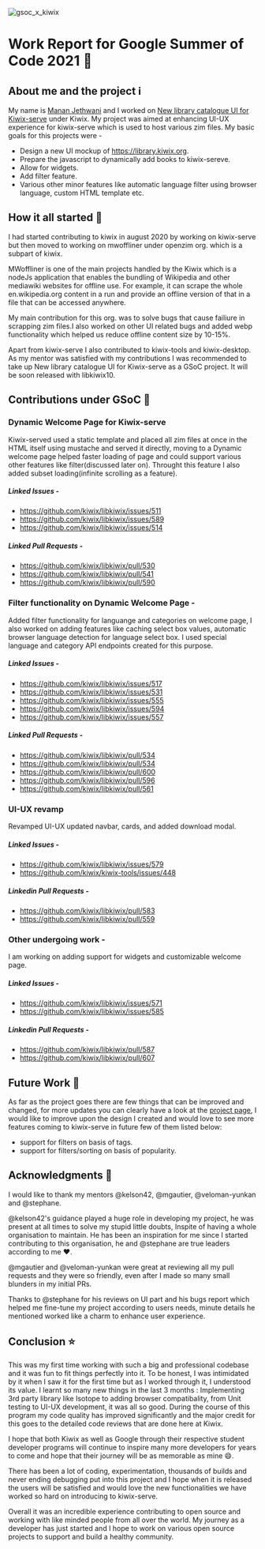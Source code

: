 ![gsoc_x_kiwix](https://user-images.githubusercontent.com/17774888/91468450-aac24280-e8af-11ea-8f1a-5ec4c246bc98.png)


# Work Report for Google Summer of Code 2021 📑

## About me and the project ℹ️
My name is [Manan Jethwani](https://mananjethwani.github.io) and I worked on [New library catalogue UI for Kiwix-serve](https://summerofcode.withgoogle.com/projects/#5158540915769344) under Kiwix. My project was aimed at enhancing UI-UX experience for kiwix-serve which is used to host various zim files. My basic goals for this projects were -
- Design a new UI mockup of https://library.kiwix.org.
- Prepare the javascript to dynamically add books to kiwix-sereve.
- Allow for widgets.
- Add filter feature.
- Various other minor features like automatic language filter using browser language, custom HTML template etc.

## How it all started 🌅

I had started contributing to kiwix in august 2020 by working on kiwix-serve but then moved to working on mwoffliner under openzim org. which is a subpart of kiwix. 

MWoffliner is one of the main projects handled by the Kiwix which is a nodeJs application that enables the bundling of Wikipedia and other mediawiki websites for offline use. For example, it can scrape the whole en.wikipedia.org content in a run and provide an offline version of that in a file that can be accessed anywhere.

My main contribution for this org. was to solve bugs that cause failiure in scrapping zim files.I also worked on other UI related bugs and added webp functionality which helped us reduce offline content size by 10-15%.

Apart from kiwix-serve I also contributed to kiwix-tools and kiwix-desktop.
As my mentor was satisfied with my contributions I was recommended to take up New library catalogue UI for Kiwix-serve as a GSoC project. It will be soon released with libkiwix10.

## Contributions under GSoC 📝

### Dynamic Welcome Page for Kiwix-serve
Kiwix-served used a static template and placed all zim files at once in the HTML itself using mustache and served it directly, moving to a Dynamic welcome page helped faster loading of page and could support various other features like filter(discussed later on).
Throught this feature I also added subset loading(infinite scrolling as a feature).

##### Linked Issues - 
- https://github.com/kiwix/libkiwix/issues/511
- https://github.com/kiwix/libkiwix/issues/589
- https://github.com/kiwix/libkiwix/issues/514

##### Linked Pull Requests -
- https://github.com/kiwix/libkiwix/pull/530
- https://github.com/kiwix/libkiwix/pull/541
- https://github.com/kiwix/libkiwix/pull/590

### Filter functionality on Dynamic Welcome Page -
Added filter functionality for languange and categories on welcome page, I also worked on adding features like caching select box values, automatic browser language detection for language select box.
I used special language and category API endpoints created for this purpose.

##### Linked Issues -
- https://github.com/kiwix/libkiwix/issues/517
- https://github.com/kiwix/libkiwix/issues/531
- https://github.com/kiwix/libkiwix/issues/555
- https://github.com/kiwix/libkiwix/issues/594
- https://github.com/kiwix/libkiwix/issues/557

##### Linked Pull Requests -
- https://github.com/kiwix/libkiwix/pull/534
- https://github.com/kiwix/libkiwix/pull/534
- https://github.com/kiwix/libkiwix/pull/600
- https://github.com/kiwix/libkiwix/pull/596
- https://github.com/kiwix/libkiwix/pull/561

### UI-UX revamp
Revamped UI-UX updated navbar, cards, and added download modal.

##### Linked Issues -
- https://github.com/kiwix/libkiwix/issues/579
- https://github.com/kiwix/kiwix-tools/issues/448

##### Linkedin Pull Requests -
- https://github.com/kiwix/libkiwix/pull/583
- https://github.com/kiwix/libkiwix/pull/559

### Other undergoing work -
I am working on adding support for widgets and customizable welcome page.

##### Linked Issues -
- https://github.com/kiwix/libkiwix/issues/571
- https://github.com/kiwix/libkiwix/issues/585

##### Linkedin Pull Requests -
- https://github.com/kiwix/libkiwix/pull/587
- https://github.com/kiwix/libkiwix/pull/607

## Future Work 🔮
As far as the project goes there are few things that can be improved and changed, for more updates you can clearly have a look at the [project page](https://github.com/orgs/kiwix/projects/13), I would like to improve upon the design I created and would love to see more features coming to kiwix-serve in future few of them listed below:
- support for filters on basis of tags.
- support for filters/sorting on basis of popularity.

## Acknowledgments 🤗

I would like to thank my mentors @kelson42, @mgautier, @veloman-yunkan and @stephane.

@kelson42's guidance played a huge role in developing my project, he was present at all times to solve my stupid little doubts, Inspite of having a whole organisation to maintain. He has been an inspiration for me since I started contributing to this organisation, he and @stephane are true leaders according to me ❤️.

@mgautier and @veloman-yunkan were great at reviewing all my pull requests and they were so friendly, even after I made so many small blunders in my initial PRs.

Thanks to @stephane for his reviews on UI part and his bugs report which helped me fine-tune my project according to users needs, minute details he mentioned worked like a charm to enhance user experience.

## Conclusion ⭐
This was my first time working with such a big and professional codebase and it was fun to fit things perfectly into it. To be honest, I was intimidated by it when I saw it for the first time but as I worked through it, I understood its value. I learnt so many new things in the last 3 months : Implementing 3rd party library like Isotope to adding browser compatibality, from Unit testing to UI-UX development, it was all so good. During the course of this program my code quality has improved significantly and the major credit for this goes to the detailed code reviews that are done here at Kiwix.

I hope that both Kiwix as well as Google through their respective student developer programs will continue to inspire many more developers for years to come and hope that their journey will be as memorable as mine 😄.

There has been a lot of coding, experimentation, thousands of builds and never ending debugging put into this project and I hope when it is released the users will be satisfied and would love the new functionalities we have worked so hard on introducing to kiwix-serve.

Overall it was an incredible experience contributing to open source and working with like minded people from all over the world. My journey as a developer has just started and I hope to work on various open source projects to support and build a healthy community.
